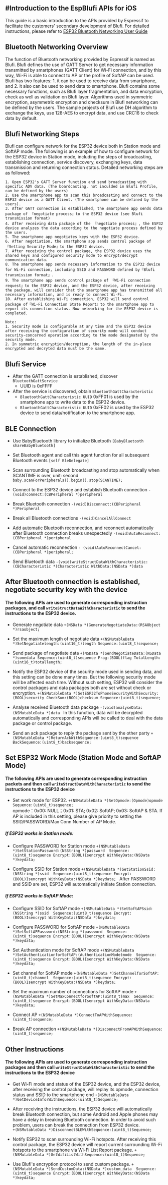#Introduction to the EspBlufi APIs for iOS
------
This guide is a basic introduction to the APIs provided by Espressif to facilitate the customers' secondary development of Blufi. For detailed instructions, please refer to [ESP32 Bluetooth Networking User Guide](https://www.espressif.com/sites/default/files/documentation/esp32_bluetooth_networking_user_guide_en.pdf)

## Bluetooth Networking Overview
The function of Bluetooth networking provided by Espressif is named as Blufi.
	Blufi defines the use of GATT Server to get necessary information transmitted by smartphones (GATT Client) for Wi-Fi connection, and by this way, Wi-Fi is able to connect to AP or the profile of SoftAP can be used.  
	Blufi has two features: 1. it can be used to receive data from smartphone, and 2. it also can be used to send data to smartphone. Blufi contains some necessary functions, such as Blufi layer fragmentation, and data encryption, check as well as validation on Blufi layer.
	Algorithms used in symmetric encryption, asymmetric encryption and checksum in Blufi networking can be defined by the users. The sample projects of Blufi use DH algorithm to exchange the keys, use 128-AES to encrypt data, and use CRC16 to check data by default.

## Blufi Networking Steps
Blufi can configure network for the ESP32 device both in Station mode and SoftAP mode. The following is an example of how to configure network for the ESP32 device in Station mode, including the steps of broadcasting, establishing connection, service discovery, exchanging keys, data transmission and returning connection status.
	Detailed networking steps are as followed:

	1. Open ESP32's GATT Server function and send broadcasting with specific ADV data. (The boardcasting, not inculded in Blufi Profile, can be defined by the users)
	2. Use the smartphone app to scan this broadcasting and connect to the ESP32 device as a GATT Client. (The smartphone can be defined by the users).
	3. After GATT connection is established, the smartphone app sends data package of 『negotiate process』to the ESP32 device (see Blufi transmission format) 
	4. After receiving data package of the 『negotiate process』, the ESP32 device analyzes the data according to the negotiate process defined by the users.
	5. The smartphone app negotiates keys with the ESP32 device.
	6. After negotiation, the smartphone app sends control package of『Setting Security Mode』to the ESP32 device.
	7. After receiving the control package, the ESP32 device uses the shared keys and configured security mode to encrypt/decrypt communication data.
	8. The smartphone app sends necessary information to the ESP32 device for Wi-Fi connection, including SSID and PASSWORD defined by『Blufi transmission format』.
	9. The smartphone app sends control package of 『Wi-Fi connection request』to the ESP32 device, and the ESP32 device, after receiving the package, will consider that the smartphone app has transmitted all necessary information, and is ready to connect Wi-Fi. 
	10. After establishing Wi-Fi connection, ESP32 will send control package of『Wi-Fi Connection State Report』to the smartphone app to report its connection status. Now networking for the ESP32 device is conpleted. 

	Note:
	1. Security mode is configurable at any time and the ESP32 device after receiving the configuration of security mode will conduct security-concerned operation according to the mode designated by the security mode.
	2. In symmetric encryption/decryption, the length of the in-place encrypted and decryted data must be the same.

## Blufi Service
- After the GATT connection is established, discover `BluetoothGattService`
    - UUID is 0xFFFF
- After the service is discovered, obtain `BluetoothGattCharacteristic`
    - `BluetoothGattCharacteristic UUID` 0xFF01 is used by the smartphone app to write data to the ESP32 device. 
    - `BluetoothGattCharacteristic UUID` 0xFF02 is used by the ESP32 device to send data/notification to the smartphone app.
  
## BLE Connection
- Use BabyBluetooth library to initialize Bluetooth
	`[BabyBluetooth shareBabyBluetooth]
	`

- Set Bluetooth agent and call this agent function for all subsequent Bluetooth events 
	`[self BleDelegate]
	`

- Scan surrounding Bluetooth broadcasting and stop automatically when SCANTIME is over, unit: second
	`baby.scanForPeripherals().begin().stop(SCANTIME);
	`

- Connect to the ESP32 device and establish Bluetooth connection
	`-(void)connect:(CBPeripheral *)peripheral
	`

- Break Bluetooth connection
	`-(void)Disconnect:(CBPeripheral *)Peripheral
	`

- Break all Bluetooth connections
	`-(void)CancelAllConnect
	`

- Add automatic Bluetooth reconnection, and reconnect automatically after Bluetooth connection breaks unexpectedly
	`-(void)AutoReconnect:(CBPeripheral *)peripheral
	`

- Cancel automatic reconnection
	`- (void)AutoReconnectCancel:(CBPeripheral *)peripheral;
	`

- Send Bluetooth data
	`-(void)writeStructDataWithCharacteristic:(CBCharacteristic *)Characteristic WithData:(NSData *)data
	`
	
## After Bluetooth connection is established, negotiate security key with the device

#### The following APIs are used to generate corresponding instruction packages, and call `writeStructDataWithCharacteristic` to send the instructions to the ESP32 device.

- Generate negotiate data
	`+(NSData *)GenerateNegotiateData:(RSAObject *)rsaobject;
	`

- Set the maximum length of negotiate data
	`+(NSMutableData *)SetNegotiatelength:(uint16_t)length Sequence:(uint8_t)sequence;
	`

- Send package of negotiate data
	`+(NSData *)SendNegotiateData:(NSData *)somedata Sequence:(uint8_t)sequence Frag:(BOOL)flag TotalLength:(uint16_t)totallength;
	`

- Notify the ESP32 device of the security mode used in sending data, and this setting can be done many times. But the following security mode will be affected each time. Without such setting, ESP32 will consider the control packages and data packages both are set without check or encryption.
	`+(NSMutableData *)SetESP32ToPhoneSecurityWithSecurity:(BOOL)security CheckSum:(BOOL)checksum Sequence:(uint8_t)sequence;
	`

- Analyse received Bluetooth data package
	`-(void)analyseData:(NSMutableData *)data
	`
	In this function, data will be decrypted automatically and corresponding APIs will be called to deal with the data package or control package. 

- Send an ack package to reply the package sent by the other party
	`+(NSMutableData *)ReturnAckWithSequence:(uint8_t)sequence BackSequence:(uint8_t)backsequence;
	` 
## Set ESP32 Work Mode (Station Mode and SoftAP Mode)

#### The following APIs are used to generate corresponding instruction packets and then call `writeStructDataWithCharacteristic` to send the instructions to the ESP32 device

- Set work mode for ESP32.
	`+(NSMutableData *)SetOpmode:(Opmode)opmode Sequence:(uint8_t)sequence;
	`	
	opmode：0x00: NULL；0x01: STA; 0x02: SoftAP; 0x03: SoftAP & STA. If AP is included in this setting, please give priority to setting the SSID/PASSWORD/Max Conn Number of AP Mode. 
	
##### If ESP32 works in Station mode:

- Configure PASSWORD for Station mode
	`+(NSMutableData *)SetStationPassword:(NSString *)password  Sequence:(uint8_t)sequence Encrypt:(BOOL)Isencrypt WithKeyData:(NSData *)keydata;
	`
	
- Configure SSID for Station mode
	`+(NSMutableData *)SetStationSsid:(NSString *)ssid  Sequence:(uint8_t)sequence Encrypt:(BOOL)Isencrypt WithKeyData:(NSData *)keydata;
	`
	After PASSWORD and SSID are set, ESP32 will automatically initiate Station connection.

#####  If ESP32 works in SoftAP Mode:
	
- Configure SSID for SoftAP mode
	`+(NSMutableData *)SetSoftAPSsid:(NSString *)ssid  Sequence:(uint8_t)sequence Encrypt:(BOOL)Isencrypt WithKeyData:(NSData *)keydata;
	`
	
- Configure PASSWORD for SoftAP mode
	`+(NSMutableData *)SetSoftAPPassword:(NSString *)password  Sequence:(uint8_t)sequence Encrypt:(BOOL)Isencrypt WithKeyData:(NSData *)keydata;
	`
	
- Set Authentication mode for SoftAP mode
	`+(NSMutableData *)SetAuthenticationforSoftAP:(AuthenticationMode)mode  Sequence:(uint8_t)sequence Encrypt:(BOOL)Isencrypt WithKeyData:(NSData *)keydata;
	`
	
- Set channel for SoftAP mode
	`+(NSMutableData *)SetChannelforSoftAP:(uint8_t)channel  Sequence:(uint8_t)sequence Encrypt:(BOOL)Isencrypt WithKeyData:(NSData *)keydata;
	`
	
- Set the maximum number of connections for SoftAP mode
	`+(NSMutableData *)SetMaxConnectforSoftAP:(uint8_t)max  Sequence:(uint8_t)sequence Encrypt:(BOOL)Isencrypt WithKeyData:(NSData *)keydata;
	`
	
- Connect AP
	`+(NSMutableData *)ConnectToAPWithSequence:(uint8_t)sequence;
	`
	
- Break AP connection
	`+(NSMutableData *)DisconnectFromAPWithSequence:(uint8_t)sequence;
	`

## Other Instructions
#### The following APIs are used to generate corresponding instruction packages and then call `writeStructDataWithCharacteristic` to send the instructions to the ESP32 device
- Get Wi-Fi mode and status of the ESP32 device, and the ESP32 device, after receiving the control package, will replay its opmode, connection status and SSID to the smartphone end
	`+(NSMutableData *)GetDeviceInforWithSequence:(uint8_t)Sequence;
	`

- After receiving the instructions, the ESP32 device will automatically break Bluetooth connection, but some Android and Apple phones may have a delay in breaking Bluetooth connection. In order to avoid such problem, users can break the connection from ESP32 device.    
	`+(NSMutableData *)DisconnectBLEWithSequence:(uint8_t)Sequence;
	`

- Notify ESP32 to scan surrounding Wi-Fi hotspots. After receiving this control package, the ESP32 device will report current surrounding Wi-Fi hotspots to the smartphone via Wi-Fi List Report package. 
	`+(NSMutableData *)GetWifiListWithSequence:(uint8_t)Sequence;
	`

- Use Blufi's encryption protocol to send custom package.
	`+(NSMutableData *)SendCustomData:(NSData *)custom_data  Sequence:(uint8_t)sequence Encrypt:(BOOL)Isencrypt WithKeyData:(NSData *)keydata;
	`